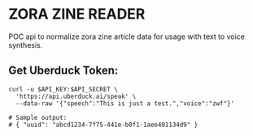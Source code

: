 # ZORA ZINE READER

POC api to normalize zora zine article data for usage with text to voice synthesis.

## Get Uberduck Token:
```
curl -u $API_KEY:$API_SECRET \
  'https://api.uberduck.ai/speak' \
  --data-raw '{"speech":"This is just a test.","voice":"zwf"}'
  
# Sample output:
# { "uuid": "abcd1234-7f75-441e-b0f1-1aee401134d9" }
```